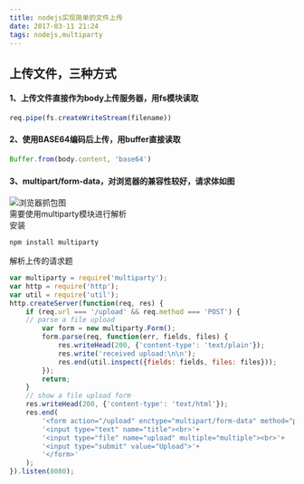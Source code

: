 ```yaml
---
title: nodejs实现简单的文件上传
date: 2017-03-11 21:24
tags: nodejs,multiparty
---
```


上传文件，三种方式
-------------
#### 1、上传文件直接作为body上传服务器，用fs模块读取
```javascript
req.pipe(fs.createWriteStream(filename))
```
#### 2、使用BASE64编码后上传，用buffer直接读取
```javascript
Buffer.from(body.content, 'base64')
```
#### 3、multipart/form-data，对浏览器的兼容性较好，请求体如图

![浏览器抓包图](http://omc3jlwz8.bkt.clouddn.com/d81cf01a-b38d-4b56-a72d-4db5313da6c9.jpg)
<br>
需要使用multiparty模块进行解析
<br>
安装
```javascript
npm install multiparty
```

解析上传的请求题
```javascript
var multiparty = require('multiparty');
var http = require('http');
var util = require('util');
http.createServer(function(req, res) {
    if (req.url === '/upload' && req.method === 'POST') {
    // parse a file upload
        var form = new multiparty.Form();
        form.parse(req, function(err, fields, files) {
            res.writeHead(200, {'content-type': 'text/plain'});
            res.write('received upload:\n\n');
            res.end(util.inspect({fields: fields, files: files}));
        });
        return;
    }
    // show a file upload form
    res.writeHead(200, {'content-type': 'text/html'});
    res.end(
        '<form action="/upload" enctype="multipart/form-data" method="post">'+
        '<input type="text" name="title"><br>'+
        '<input type="file" name="upload" multiple="multiple"><br>'+
        '<input type="submit" value="Upload">'+
        '</form>'
    );
}).listen(8080);
```